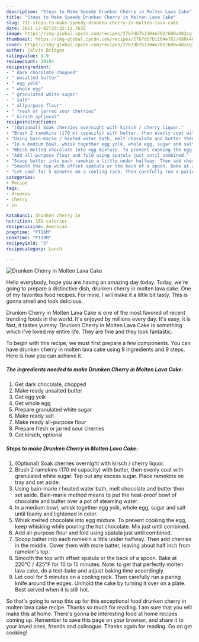 ```yaml
---
description: "Steps to Make Speedy Drunken Cherry in Molten Lava Cake"
title: "Steps to Make Speedy Drunken Cherry in Molten Lava Cake"
slug: 711-steps-to-make-speedy-drunken-cherry-in-molten-lava-cake
date: 2021-12-02T20:32:11.763Z
image: https://img-global.cpcdn.com/recipes/27b7db7b1104e702/680x482cq70/drunken-cherry-in-molten-lava-cake-recipe-main-photo.jpg
thumbnail: https://img-global.cpcdn.com/recipes/27b7db7b1104e702/680x482cq70/drunken-cherry-in-molten-lava-cake-recipe-main-photo.jpg
cover: https://img-global.cpcdn.com/recipes/27b7db7b1104e702/680x482cq70/drunken-cherry-in-molten-lava-cake-recipe-main-photo.jpg
author: Calvin Bridges
ratingvalue: 4.9
reviewcount: 29194
recipeingredient:
- " dark chocolate chopped"
- " unsalted butter"
- " egg yolk"
- " whole egg"
- " granulated white sugar"
- " salt"
- " allpurpose flour"
- " fresh or jarred sour cherries"
- " kirsch optional"
recipeinstructions:
- "(Optional) Soak cherries overnight with kirsch / cherry liquor."
- "Brush 2 ramekins (170 ml capacity) with butter, then evenly coat with granulated white sugar. Tap out any excess sugar. Place ramekins on tray and set aside."
- "Using bain-marie / heated water bath, melt chocolate and butter then set aside. Bain-marie method means to put the heat-proof bowl of chocolate and butter over a pot of steaming water."
- "In a medium bowl, whisk together egg yolk, whole egg, sugar and salt until foamy and lightened in color."
- "Whisk melted chocolate into egg mixture. To prevent cooking the egg, keep whisking while pouring the hot chocolate. Mix just until combined."
- "Add all-purpose flour and fold using spatula just until combined."
- "Scoop batter into each ramekin a little under halfway. Then add cherries in the middle. Cover them with more batter, leaving about half inch from ramekin&#39;s top."
- "Smooth the top with offset spatula or the back of a spoon. Bake at 220°C / 425°F for 10 to 15 minutes. Note: to get that perfectly molten lava cake, do a test-bake and adjust baking time accordingly."
- "Let cool for 5 minutes on a cooling rack. Then carefully run a paring knife around the edges. Unmold the cake by turning it over on a plate. Best served when it is still hot."
categories:
- Recipe
tags:
- drunken
- cherry
- in

katakunci: drunken cherry in 
nutrition: 182 calories
recipecuisine: American
preptime: "PT16M"
cooktime: "PT39M"
recipeyield: "3"
recipecategory: Lunch

---
```



![Drunken Cherry in Molten Lava Cake](https://img-global.cpcdn.com/recipes/27b7db7b1104e702/680x482cq70/drunken-cherry-in-molten-lava-cake-recipe-main-photo.jpg)

Hello everybody, hope you are having an amazing day today. Today, we're going to prepare a distinctive dish, drunken cherry in molten lava cake. One of my favorites food recipes. For mine, I will make it a little bit tasty. This is gonna smell and look delicious.

Drunken Cherry in Molten Lava Cake is one of the most favored of recent trending foods in the world. It's enjoyed by millions every day. It's easy, it is fast, it tastes yummy. Drunken Cherry in Molten Lava Cake is something which I've loved my entire life. They are fine and they look fantastic.




To begin with this recipe, we must first prepare a few components. You can have drunken cherry in molten lava cake using 9 ingredients and 9 steps. Here is how you can achieve it.

<!--inarticleads1-->

##### The ingredients needed to make Drunken Cherry in Molten Lava Cake:

1. Get  dark chocolate, chopped
1. Make ready  unsalted butter
1. Get  egg yolk
1. Get  whole egg
1. Prepare  granulated white sugar
1. Make ready  salt
1. Make ready  all-purpose flour
1. Prepare  fresh or jarred sour cherries
1. Get  kirsch, optional




<!--inarticleads2-->

##### Steps to make Drunken Cherry in Molten Lava Cake:

1. (Optional) Soak cherries overnight with kirsch / cherry liquor.
1. Brush 2 ramekins (170 ml capacity) with butter, then evenly coat with granulated white sugar. Tap out any excess sugar. Place ramekins on tray and set aside.
1. Using bain-marie / heated water bath, melt chocolate and butter then set aside. Bain-marie method means to put the heat-proof bowl of chocolate and butter over a pot of steaming water.
1. In a medium bowl, whisk together egg yolk, whole egg, sugar and salt until foamy and lightened in color.
1. Whisk melted chocolate into egg mixture. To prevent cooking the egg, keep whisking while pouring the hot chocolate. Mix just until combined.
1. Add all-purpose flour and fold using spatula just until combined.
1. Scoop batter into each ramekin a little under halfway. Then add cherries in the middle. Cover them with more batter, leaving about half inch from ramekin&#39;s top.
1. Smooth the top with offset spatula or the back of a spoon. Bake at 220°C / 425°F for 10 to 15 minutes. Note: to get that perfectly molten lava cake, do a test-bake and adjust baking time accordingly.
1. Let cool for 5 minutes on a cooling rack. Then carefully run a paring knife around the edges. Unmold the cake by turning it over on a plate. Best served when it is still hot.




So that's going to wrap this up for this exceptional food drunken cherry in molten lava cake recipe. Thanks so much for reading. I am sure that you will make this at home. There's gonna be interesting food at home recipes coming up. Remember to save this page on your browser, and share it to your loved ones, friends and colleague. Thanks again for reading. Go on get cooking!
